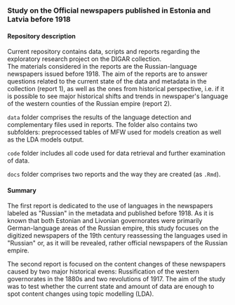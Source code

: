### Study on the Official newspapers published in Estonia and Latvia before 1918

#### Repository description

Current repository contains data, scripts and reports regarding the exploratory research project on the DIGAR collection.  
The materials considered in the reports are the Russian-language newspapers issued before 1918. The aim of the reports are to answer questions related  to the current state of the data and metadata in the collection (report 1), as well as the ones from historical perspective, i.e. if it is possible to see major historical shifts and trends in newspaper's language of the western counties of the Russian empire (report 2).
  
`data` folder comprises the results of the language detection and complementary files used in reports. The folder also contains two subfolders: preprocessed tables of MFW used for models creation as well as the LDA models output.  
  
`code` folder includes all code used for data retrieval and further examination of data.  
  
`docs` folder comprises two reports and the way they are created (as `.Rmd`).  
  
#### Summary
The first report is dedicated to the use of languages in the newspapers labeled as "Russian" in the metadata and published before 1918. As it is known that both Estonian and Livonian governorates were primarily German-language areas of the Russian empire, this study focuses on the digitized newspapers of the 19th century reassessing the languages used in "Russian" or, as it will be revealed, rather official newspapers of the Russian empire.  
  
The second report is focused on the content changes of these newspapers caused by two major historical evens: Russification of the western governorates in the 1880s and two revolutions of 1917. The aim of the study was to test whether the current state and amount of data are enough to spot content changes using topic modelling (LDA).  